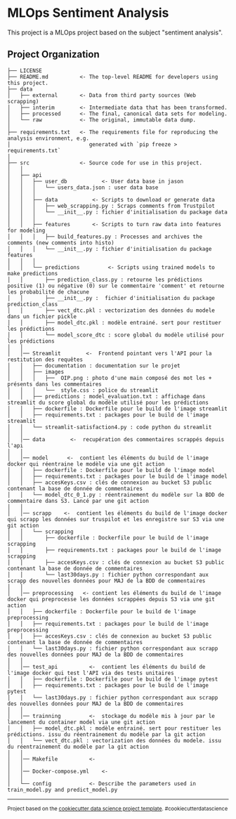 MLOps Sentiment Analysis
==============================

This project is a MLOps project based on the subject "sentiment analysis". 

Project Organization
------------

    ├── LICENSE
    ├── README.md          <- The top-level README for developers using this project.
    ├── data
    │   ├── external       <- Data from third party sources (Web scrapping)
    │   ├── interim        <- Intermediate data that has been transformed.
    │   ├── processed      <- The final, canonical data sets for modeling.
    │   └── raw            <- The original, immutable data dump.
    │
    ├── requirements.txt   <- The requirements file for reproducing the analysis environment, e.g.
    │                         generated with `pip freeze > requirements.txt`
    │
    ├── src                <- Source code for use in this project.
    │   │ 
    │   ├── api
    │   │   ├── user_db           <- User data base in jason
    │   │   │   └── users_data.json : user data base  
    │   │   │
    │   │   ├── data           <- Scripts to download or generate data
    │   │   │   ├── web_scrapping.py : Scraps comments from Trustpilot
    │   │   │   └── __init__.py : fichier d'initialisation du package data
    │   │   │
    │   │   ├── features       <- Scripts to turn raw data into features for modeling
    │   │   │   ├── build_features.py : Processes and archives the comments (new comments into histo)
    │   │   │   └── __init__.py : fichier d'initialisation du package features
    │   │   │
    │   │   └── predictions         <- Scripts using trained models to make predictions
    │   │       ├── prediction_class.py : retourne les prédictions positive (1) ou négative (0) sur le commentaire 'comment' et retourne les probabilité de chacune
    │   │       ├── __init__.py :  fichier d'initialisation du package prediction_class
    │   │       ├── vect_dtc.pkl : vectorization des données du modele dans un fichier pickle
    │   │       ├── model_dtc.pkl : modèle entrainé. sert pour restituer les prédictions
    │   │       └── model_score_dtc : score global du modèle utilisé pour les prédictions
    │   │   
    │   │── Streamlit        <-  Frontend pointant vers l'API pour la restitution des requêtes
    │   │   ├── documentation : documentation sur le projet
    │   │   ├── images
    │   │   │   ├──  OIP.png : photo d'une main composé des mot les + présents dans les commentaires  
    │   │   │   └──  style.css : police du streamlit
    │   │   ├── predictions : model_evaluation.txt : affichage dans streamlit du score global du modèle utilisé pour les prédictions
    │   │   ├── dockerfile : Dockerfile pour le build de l'image streamlit
    │   │   ├── requirements.txt : packages pour le build de l'image streamlit
    │   │   └── streamlit-satisfaction4.py : code python du streamlit
    │   │   
    │   │── data        <-  recupération des commentaires scrappés depuis l'api
    │   │  
    │   │── model      <-  contient les éléments du build de l'image docker qui réentraine le modèle via une git action
    │   │   ├── dockerfile : Dockerfile pour le build de l'image model
    │   │   ├── requirements.txt : packages pour le build de l'image model
    │   │   ├── accesKeys.csv : clés de connexion au bucket S3 public contenant la base de donnée de commentaires    
    │   │   └── model_dtc_0_1.py : réentrainement du modèle sur la BDD de commentaire dans S3. Lancé par une git action
    │   │       
    │   │── scrapp    <-  contient les éléments du build de l'image docker qui scrapp les données sur truspilot et les enregistre sur S3 via une git action
    │   │   └── scrapping
    │   │       ├── dockerfile : Dockerfile pour le build de l'image scrapping
    │   │       ├── requirements.txt : packages pour le build de l'image scrapping
    │   │       ├── accesKeys.csv : clés de connexion au bucket S3 public contenant la base de donnée de commentaires
    │   │       └── last30days.py : fichier python correspondant aux scrapp des nouvelles données pour MAJ de la BDD de commentaires
    │   │   
    │   │── preprocessing   <- contient les éléments du build de l'image docker qui preprocesse les données scrappées depuis S3 via une git action
    │   │   ├── dockerfile : Dockerfile pour le build de l'image preprocessing
    │   │   ├── requirements.txt : packages pour le build de l'image preprocessing 
    │   │   ├── accesKeys.csv : clés de connexion au bucket S3 public contenant la base de donnée de commentaires
    │   │   └── last30days.py : fichier python correspondant aux scrapp des nouvelles données pour MAJ de la BDD de commentaires     
    │   │   
    │   │── test_api          <-  contient les éléments du build de l'image docker qui test l'API via des tests unitaires
    │   │   ├── dockerfile : Dockerfile pour le build de l'image pytest
    │   │   ├── requirements.txt : packages pour le build de l'image pytest 
    │   │   └── last30days.py : fichier python correspondant aux scrapp des nouvelles données pour MAJ de la BDD de commentaires    
    │   │   
    │   │── trainning         <-  stockage du modèle mis à jour par le lancement du container model via une git action 
    │   │   ├── model_dtc.pkl : modèle entrainé. sert pour restituer les prédictions. issu du réentrainement du modèle par la git action
    │   │   └── vect_dtc.pkl : vectorization des données du modele. issu du réentrainement du modèle par la git action
    │   │       
    │   │── Makefile          <-
    │   │       
    │   │── Docker-compose.yml    <-
    │   │           
    │   └── config            <- Describe the parameters used in train_model.py and predict_model.py

--------

<p><small>Project based on the <a target="_blank" href="https://drivendata.github.io/cookiecutter-data-science/">cookiecutter data science project template</a>. #cookiecutterdatascience</small></p>
